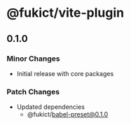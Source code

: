 # @fukict/vite-plugin

## 0.1.0

### Minor Changes

- Initial release with core packages

### Patch Changes

- Updated dependencies
  - @fukict/babel-preset@0.1.0
